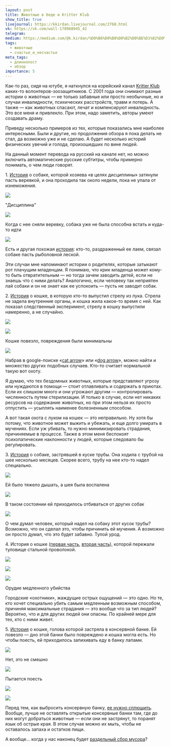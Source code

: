 ```yaml
---
layout: post
title: Животные в беде и Kritter Klub
show_title: true
livejournal: https://kkirdan.livejournal.com/2760.html
vk: https://vk.com/wall-178968945_42
telegram: 
medium: https://medium.com/@k.kirdan/%D0%B6%D0%B8%D0%B2%D0%BE%D1%82%D0%BD%D1%8B%D0%B5-%D0%B2-%D0%B1%D0%B5%D0%B4%D0%B5-%D0%B8-kritter-klub-3d82d757bc2d
tags:
  - животные
  - счастье_и_несчастье
meta_tags:
  - длиннопост
  - обзор
importance: 5
---
```

Как-то раз, сидя на ютубе, я наткнулся на корейский канал [Kritter Klub](https://www.youtube.com/channel/UC6zbH1Z4G32bBV9wyK6ikPA) каких-то волонтеров-зоозащитников. С 2001 года они снимают разные истории о животных — не только забавные или просто необычные, но и случаи инвалидности, психических расстройств, травм и потерь. А также — как животных спасают, лечат и компенсируют инвалидность. Это все меня и привлекло. При этом, надо заметить, авторы умеют создавать драму.

Приведу несколько примеров из тех, которые показались мне наиболее интересными. Были и другие, но продолжения обзора я пока делать не стал, да возможно уже и не сделаю. А будет несколько историй физических увечий и голода, произошедших по вине людей.

На данный момент перевода на русский на канале нет, но можно включить автоматические русские субтитры, чтобы примерно понимать, о чем люди говорят.

1. [История](https://www.youtube.com/watch?v=N45qeBAjXTc) о собаке, которой хозяева «в целях дисциплины» затянули пасть веревкой, и она проходила так около недели, пока не упала от изнеможения.

![](https://sun9-50.userapi.com/impg/WJp-NaMzGtfeDQ9TZXGkuYZ4O_llMTiSxxndkA/PqkEGZMopzw.jpg?size=807x454&quality=96&sign=a9809c522f2765975372069025b23e12&type=album)

"Дисциплина"

![](https://sun9-31.userapi.com/impg/TTuzILFRN14oRdFRKYxLKP9ruStaA5ILry9MaA/9H3Rlhtq9ik.jpg?size=807x454&quality=96&sign=6d5872a63a5997d9efe79b09cc1bd1e7&type=album)

Когда с нее сняли веревку, собака уже не была способна встать и куда-то идти 

![](https://sun9-7.userapi.com/impg/SDFFadPTS3jOSf--tunN1gZdnd3BsGScawUcbQ/rGXZsIvcVJo.jpg?size=807x454&quality=96&sign=cf8c2c72a60d3a4376889e3c049a6906&type=album)

Есть и другая похожая [история](https://www.youtube.com/watch?v=fPx331rD_IY): кто-то, раздраженный ее лаем, связал собаке пасть рыболовной леской.

Эти случаи мне напоминают истории о родителях, которые затыкают рот плачущим младенцам. Я понимаю, что крик младенца может кому-то быть отвратительным — но тогда зачем заводить детей, если не знаешь что с ними делать? Аналогично, если человеку так неприятен лай собаки и он не знает как ее успокоить — пусть не заводит собак.

2. [История](https://www.youtube.com/watch?v=-xaOUdaR_3w) о кошке, в которую кто-то выпустил стрелу из лука. Стрела не задела внутренние органы, и кошка жила какое-то время с ней. Как показал следственный эксперимент, стрелу в кошку выпустили намеренно, а не случайно.

![](https://sun9-73.userapi.com/impg/HMGroKsVVk41GoqPeEX595Cyaw8NiB-wgOQ3yw/7pQ1UZUAqmk.jpg?size=807x454&quality=96&sign=1a4637ad7b7a40b6b29541537f88e13f&type=album)

![](https://sun9-58.userapi.com/impg/yPWLvGxwWNs74uhgL--mTsshJFVwP-iattFXaQ/6gIkqKaiH2A.jpg?size=807x454&quality=96&sign=88093962ddec944c6c484f5a3d43ea98&type=album)

Кошке повезло, повреждения были минимальны

![](https://sun9-4.userapi.com/impg/r1yjd62Ul5EutMCKuvHanna7KC7N7C6qFTK82A/smGplE5NCek.jpg?size=807x454&quality=96&sign=3cf2b802e24c140a0a524313946520a1&type=album)

Набрав в google-поиске «[cat arrow](https://www.google.com/search?q=cat+arrow&tbm=isch&source=univ&sa=X&ved=2ahUKEwj0oMOR5ZHiAhUDiIsKHZF3AtIQsAR6BAgHEAE&biw=1366&bih=654)» или «[dog arrow](https://www.google.com/search?q=dog+arrow&tbm=isch&source=univ&sa=X&ved=2ahUKEwiV55S05ZHiAhUKx4sKHSroCuAQsAR6BAgIEAE&biw=1366&bih=654)», можно найти и множество других подобных случаев. Кто-то считает нормальной такую вот охоту.

Я думаю, что тех бездомных животных, которые представляют угрозу или нуждаются в помощи — стоит отлавливать и содержать в приютах. Если их слишком много и они угрожают другим — контролировать численность путем стерилизации. И только в случае, если нет никаких ресурсов на содержание животных, но при этом нельзя их просто отпустить — усыплять наименее болезненным способом.

А вот такая охота с луком на кошек — это неправильно. Ну хотя бы потому, что животное может выжить и убежать, и еще долго умирать в мучениях. Если уж убивать, то нужно минимизировать страдания, причиняемые в процессе. Также в этом меня беспокоят психопатические наклонности у людей, которые следовало бы регулировать.

3. [История](https://www.youtube.com/watch?v=IPFd4bJ-w_g) о собаке, застрявшей в куске трубы. Она ходила с трубой на шее несколько месяцев. Скорее всего, трубу на нее кто-то надел специально.

![](https://sun9-9.userapi.com/impg/kUOcSBfvrJljE6sc4S5xAdHsI90x224Zi2u0TA/YssE_w-ueOg.jpg?size=807x454&quality=96&sign=78aa7de1edacd0bdfae1fe2094362533&type=album)

Ей было тяжело дышать, а шея была воспалена

![](https://sun9-24.userapi.com/impg/GzeqogkzLRWco_WTseC9_G-rqPvpTZvqcXUR4A/5B2MLtR28sY.jpg?size=807x454&quality=96&sign=6156acf54956e7158873aa25ec5948d2&type=album)

В таком состоянии ей приходилось отбиваться от других собак

![](https://sun9-67.userapi.com/impg/KL80iP1jrqwCrAZthBJv-CjzxSn6Nq6cJKWxFg/Zy1iuXgU3x8.jpg?size=807x454&quality=96&sign=df057a4a0508f0e8badae73a2ebb5bc6&type=album)

О чем думал человек, который надел на собаку этот кусок трубы? Возможно, что он сделал это, чтобы причинить ей мучения. А возможно он просто думал, что это будет забавно. Тупой урод.

4\. История о кошке ([первая часть](https://www.youtube.com/watch?v=ErtnpU9dryw), [вторая часть](https://www.youtube.com/watch?v=q7LyFm2U3A4)), которой пережали туловище стальной проволокой.

![](https://sun9-51.userapi.com/impg/MSIengYQ8Iu5OxcMBBKjAEqF6iinCRTUFJxV0w/DxCoTfAUd8w.jpg?size=807x454&quality=96&sign=75cb5ae504523941f8902058255837a4&type=album)

![](https://sun9-33.userapi.com/impg/Iia4n7VK4840DHIKr0Zd8Sfhm07rz9zH11lOqQ/oaxTsvQYZiw.jpg?size=807x454&quality=96&sign=e6ed07ae505da979656d43252a2f2fbb&type=album)

![](https://sun9-15.userapi.com/impg/tcMfZmKM8KmTlcg-2AV-3iWy2vCc1gvQdsc9sA/Z-h30dyqO8s.jpg?size=807x454&quality=96&sign=334159d9be33375251fea2f2dc89ce03&type=album)

Орудие медленного убийства

Городские «охотники», жаждущие острых ощущений — это одно. Но те, кто хочет специально убить самым медленным возможным способом, причиняя максимальные страдания — это вообще что за тип людей? Вероятно, что и для других людей они опасны. По крайней мере для тех, кто с ними живет.

5. [История](https://www.youtube.com/watch?v=PIvfXQkscgo) о кошке, голова которой застряла в консервной банке. Ей повезло — дно этой банки было повреждено и кошка могла есть. Но чтобы поесть, ей приходилось запихивать еду в банку лапами.

![](https://sun9-48.userapi.com/impg/FlPq9oLka_6dSXI3LRzGL7NFHNPb63nSw1R1Ow/--_gUg-8vWQ.jpg?size=807x454&quality=96&sign=0fc9f96316feb16ad1399e50e6283d93&type=album)

Нет, это не смешно

![](https://sun9-12.userapi.com/impg/YKvBPcTkz7vilLEa11r3KVjbw4qiErct63NUnw/iKo31vQ_S_4.jpg?size=807x454&quality=96&sign=7878f5eea10392acca72a97c625f2f83&type=album)

Пытается поесть

![](https://sun9-43.userapi.com/impg/g6xiM7b-2oG5zqSB9jeqAiazZzYc2RFRMOWs7Q/ceIctZ_Z0ao.jpg?size=807x454&quality=96&sign=ea75d29f1feb6037ade7c8d0a6b704d0&type=album)

![](https://sun9-61.userapi.com/impg/XaxGtsUJdfaJeTP3S5eG69iK3iCJ2oCUj60guA/GlVe39nC5iI.jpg?size=807x454&quality=96&sign=858e18fbfa6cac56bf9dc1c38f383c1d&type=album)

Перед тем, как выбросить консервную банку, [ее нужно сплющить](https://vk.com/topic-83599782_33301186). Вообще, лучше не оставлять открытые консервные банки там, где до них могут добраться животные — если они не застрянут, то поранят язык об острые края. В этом случае можно их мыть, чтобы не оставалось запаха и остатков пищи.

А вообще... когда у нас наконец будет [раздельный сбор мусора](https://lifehacker.ru/razdelnyj-sbor-musora/)?